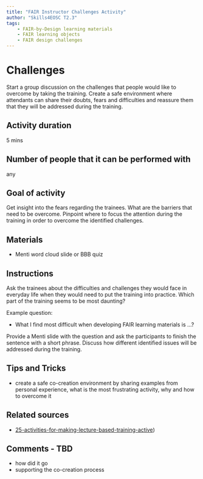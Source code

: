 ```yaml
---
title: "FAIR Instructor Challenges Activity"
author: "Skills4EOSC T2.3"
tags: 
    - FAIR-by-Design learning materials
    - FAIR learning objects
    - FAIR design challenges
---
```


# Challenges
Start a group discussion on the challenges that people would like to overcome by taking the training. Create a safe environment where attendants can share their doubts, fears and difficulties and reassure them that they will be addressed during the training. 

## Activity duration

5 mins

## Number of people that it can be performed with

any

## Goal of activity

Get insight into the fears regarding the trainees. What are the barriers that need to be overcome. Pinpoint where to focus the attention during the training in order to overcome the identified challenges.

## Materials
- Menti word cloud slide or BBB quiz

## Instructions

Ask the trainees about the difficulties and challenges they would face in everyday life when they would need to put the training into practice. Which part of the training seems to be most daunting?

Example question: 
- What I find most difficult when developing FAIR learning materials is ...?

Provide a Menti slide with the question and ask the participants to finish the sentence with a short phrase.
Discuss how different identified issues will be addressed during the training.

## Tips and Tricks
- create a safe co-creation environment by sharing examples from personal experience, what is the most frustrating activity, why and how to overcome it

## Related sources
- [25-activities-for-making-lecture-based-training-active](https://www.businesstrainingworks.com/training-resource/25-activities-for-making-lecture-based-training-active/))

## Comments - TBD
- how did it go
- supporting the co-creation process